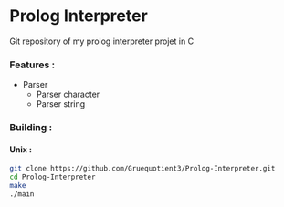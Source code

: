 # Prolog Interpreter

Git repository of my prolog interpreter projet in C


### Features :
- Parser
    - Parser character
    - Parser string


### Building :  
#### Unix :

```zsh
git clone https://github.com/Gruequotient3/Prolog-Interpreter.git
cd Prolog-Interpreter
make
./main
```
